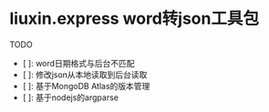 # liuxin.express word转json工具包

TODO 

- [ ]: word日期格式与后台不匹配
- [ ]: 修改json从本地读取到后台读取
- [ ]: 基于MongoDB Atlas的版本管理
- [ ]: 基于nodejs的argparse